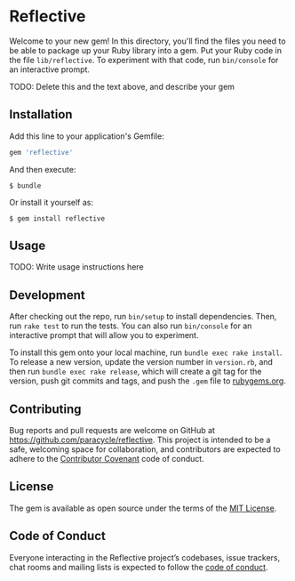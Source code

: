 # Reflective

Welcome to your new gem! In this directory, you'll find the files you need to be able to package up your Ruby library into a gem. Put your Ruby code in the file `lib/reflective`. To experiment with that code, run `bin/console` for an interactive prompt.

TODO: Delete this and the text above, and describe your gem

## Installation

Add this line to your application's Gemfile:

```ruby
gem 'reflective'
```

And then execute:

    $ bundle

Or install it yourself as:

    $ gem install reflective

## Usage

TODO: Write usage instructions here

## Development

After checking out the repo, run `bin/setup` to install dependencies. Then, run `rake test` to run the tests. You can also run `bin/console` for an interactive prompt that will allow you to experiment.

To install this gem onto your local machine, run `bundle exec rake install`. To release a new version, update the version number in `version.rb`, and then run `bundle exec rake release`, which will create a git tag for the version, push git commits and tags, and push the `.gem` file to [rubygems.org](https://rubygems.org).

## Contributing

Bug reports and pull requests are welcome on GitHub at https://github.com/paracycle/reflective. This project is intended to be a safe, welcoming space for collaboration, and contributors are expected to adhere to the [Contributor Covenant](http://contributor-covenant.org) code of conduct.

## License

The gem is available as open source under the terms of the [MIT License](https://opensource.org/licenses/MIT).

## Code of Conduct

Everyone interacting in the Reflective project’s codebases, issue trackers, chat rooms and mailing lists is expected to follow the [code of conduct](https://github.com/paracycle/reflective/blob/master/CODE_OF_CONDUCT.md).
